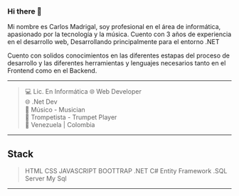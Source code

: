 ### Hi there 👋

Mi nombre es Carlos Madrigal, soy profesional en el área de informática, apasionado por la tecnología y la música. 
Cuento con 3 años de experiencia en el desarrollo web, Desarrollando principalmente para el entorno .NET   

Cuento con solidos conocimientos en las diferentes estapas del proceso de desarrollo y las diferentes herramientas y lenguajes necesarios tanto en el Frontend como en el Backend.  

---

> 💻 Lic. En Informática
> 🌐 Web Developer  
> 🌐 .Net Dev  
> 🎵 Músico - Musician    
> 🎺 Trompetista - Trumpet Player  
> 📍 Venezuela | Colombia

---
## Stack

> HTML
> CSS
> JAVASCRIPT
> BOOTTRAP
> .NET
> C#
> Entity Framework
> .SQL Server
> My Sql

---

<!--
**kikemadrigalr/kikemadrigalr** is a ✨ _special_ ✨ repository because its `README.md` (this file) appears on your GitHub profile.

Here are some ideas to get you started:

- 🔭 I’m currently working on ...
- 🌱 I’m currently learning ...
- 👯 I’m looking to collaborate on ...
- 🤔 I’m looking for help with ...
- 💬 Ask me about ...
- 📫 How to reach me: ...
- 😄 Pronouns: ...
- ⚡ Fun fact: ...
-->

